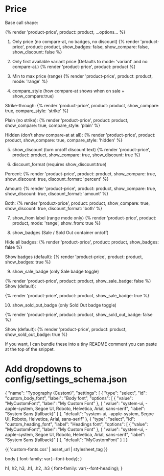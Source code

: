 # Price

Base call shape:

{% render 'product-price', product: product, ...options... %}

1) Only price (no compare-at, no badges, no discount)
{% render 'product-price', product: product, show_badges: false, show_compare: false, show_discount: false %}

2) Only first available variant price (Defaults to mode: 'variant' and no compare-at.)
{% render 'product-price', product: product %}

3) Min to max price (range)
{% render 'product-price', product: product, mode: 'range' %}

4) compare_style (how compare-at shows when on sale + show_compare:true)

Strike-through:
{% render 'product-price', product: product, show_compare: true, compare_style: 'strike' %}

Plain (no strike):
{% render 'product-price', product: product, show_compare: true, compare_style: 'plain' %}

Hidden (don’t show compare-at at all):
{% render 'product-price', product: product, show_compare: true, compare_style: 'hidden' %}

5) show_discount (turn on/off discount text)
{% render 'product-price', product: product, show_compare: true, show_discount: true %}

6) discount_format (requires show_discount:true)

Percent:
{% render 'product-price', product: product, show_compare: true, show_discount: true, discount_format: 'percent' %}

Amount:
{% render 'product-price', product: product, show_compare: true, show_discount: true, discount_format: 'amount' %}

Both:
{% render 'product-price', product: product, show_compare: true, show_discount: true, discount_format: 'both' %}

7) show_from label (range mode only)
{% render 'product-price', product: product, mode: 'range', show_from: true %}

8) show_badges (Sale / Sold Out container on/off)

Hide all badges:
{% render 'product-price', product: product, show_badges: false %}

Show badges (default):
{% render 'product-price', product: product, show_badges: true %}

9) show_sale_badge (only Sale badge toggle)

{% render 'product-price', product: product, show_sale_badge: false %}
Show (default):

{% render 'product-price', product: product, show_sale_badge: true %}

10) show_sold_out_badge (only Sold Out badge toggle)

{% render 'product-price', product: product, show_sold_out_badge: false %}

Show (default):
{% render 'product-price', product: product, show_sold_out_badge: true %}

If you want, I can bundle these into a tiny README comment you can paste at the top of the snippet.


# Add dropdowns to config/settings_schema.json
{
  "name": "Typography (Custom)",
  "settings": [
    {
      "type": "select",
      "id": "custom_body_font",
      "label": "Body font",
      "options": [
        { "value": "MyCustomFont", "label": "My Custom Font" },
        { "value": "system-ui, -apple-system, Segoe UI, Roboto, Helvetica, Arial, sans-serif", "label": "System Sans (fallback)" }
      ],
      "default": "system-ui, -apple-system, Segoe UI, Roboto, Helvetica, Arial, sans-serif"
    },
    {
      "type": "select",
      "id": "custom_heading_font",
      "label": "Headings font",
      "options": [
        { "value": "MyCustomFont", "label": "My Custom Font" },
        { "value": "system-ui, -apple-system, Segoe UI, Roboto, Helvetica, Arial, sans-serif", "label": "System Sans (fallback)" }
      ],
      "default": "MyCustomFont"
    }
  ]
}

{{ 'custom-fonts.css' | asset_url | stylesheet_tag }}

<style>
  :root {
    --font-body: {{ settings.custom_body_font | json }};
    --font-heading: {{ settings.custom_heading_font | json }};
  }
</style>
body {
  font-family: var(--font-body);
}

h1, h2, h3, .h1, .h2, .h3 {
  font-family: var(--font-heading);
}
<link rel="preload" as="font" type="font/woff2" href="{{ 'mycustomfont-regular.woff2' | asset_url }}" crossorigin>
<link rel="preload" as="font" type="font/woff2" href="{{ 'mycustomfont-bold.woff2'    | asset_url }}" crossorigin>
